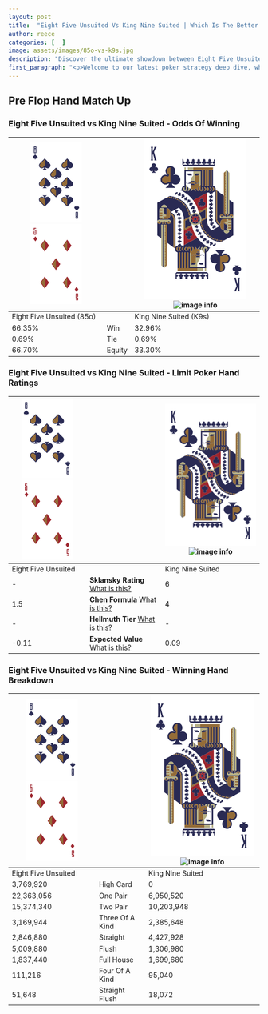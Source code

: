 ```yaml
---
layout: post
title:  "Eight Five Unsuited Vs King Nine Suited | Which Is The Better Hand In Poker? A Complete Guide"
author: reece
categories: [  ]
image: assets/images/85o-vs-k9s.jpg
description: "Discover the ultimate showdown between Eight Five Unsuited and King Nine Suited in poker! Uncover the odds, strategies, and scenarios where one hand triumphs over the other. Get ready to up your poker game with this thrilling analysis."
first_paragraph: "<p>Welcome to our latest poker strategy deep dive, where we're pitting two distinct hands against each other in a high-stakes showdown: Eight Five Unsuited vs King Nine Suited.</p><p>In the dynamic world of poker, every decision counts, and knowing which hand holds the upper hand is key to your success at the table.</p><p>In this article, we'll dissect these two hands, explore the scenarios where one dominates the other, and equip you with the knowledge to make strategic choices that can tip the odds in your favor.</p><p>Get ready to unravel the intriguing dynamics of these poker hands and elevate your game to new heights.</p>"
---
```




[comment]: # (sp0)

## Pre Flop Hand Match Up

<div class="table hand-ratings" markdown="1"> 



### Eight Five Unsuited vs King Nine Suited - Odds Of Winning


    
| ![image info](assets/images/hand1/8.png) ![image info](assets/images/hand1/5o.png) |  | ![image info](assets/images/hand2/K.png) ![image info](assets/images/hand2/9s.png) |
| -------- | -------- | -------- |
| Eight Five Unsuited (85o) |  | King Nine Suited (K9s) |
| 66.35% | Win | 32.96% |
| 0.69% | Tie | 0.69% |
| 66.70% | Equity | 33.30% |




[comment]: # (sp1)



### Eight Five Unsuited vs King Nine Suited - Limit Poker Hand Ratings


    
| ![image info](assets/images/hand1/8.png) ![image info](assets/images/hand1/5o.png) |  | ![image info](assets/images/hand2/K.png) ![image info](assets/images/hand2/9s.png) |
| -------- | -------- | -------- |
| Eight Five Unsuited |  | King Nine Suited |
| - | **Sklansky Rating** [What is this?](/sklansky-rating-explained) | 6 |
| 1.5 | **Chen Formula** [What is this?](/chen-formula-explained) | 4 |
| - | **Hellmuth Tier** [What is this?](/Hellmuth-tier-explained) | - |
| -0.11 | **Expected Value** [What is this?](/expected-value-explained) | 0.09 |




[comment]: # (sp2)



### Eight Five Unsuited vs King Nine Suited - Winning Hand Breakdown


    
| ![image info](assets/images/hand1/8.png) ![image info](assets/images/hand1/5o.png) |  | ![image info](assets/images/hand2/K.png) ![image info](assets/images/hand2/9s.png) |
| -------- | -------- | -------- |
| Eight Five Unsuited |  | King Nine Suited |
| 3,769,920 | High Card | 0 |
| 22,363,056 | One Pair | 6,950,520 |
| 15,374,340 | Two Pair | 10,203,948 |
| 3,169,944 | Three Of A Kind | 2,385,648 |
| 2,846,880 | Straight | 4,427,928 |
| 5,009,880 | Flush | 1,306,980 |
| 1,837,440 | Full House | 1,699,680 |
| 111,216 | Four Of A Kind | 95,040 |
| 51,648 | Straight Flush | 18,072 |




[comment]: # (sp3)



</div>

[comment]: # (sp4)



[comment]: # (sp5)

